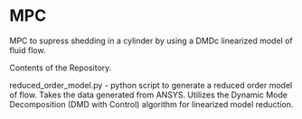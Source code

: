 # MPC
MPC to supress shedding in a cylinder by using a DMDc linearized model of fluid flow.

Contents of the Repository. 

reduced_order_model.py - python script to generate a reduced order model of flow. Takes the data generated from ANSYS. Utilizes the Dynamic Mode Decomposition (DMD with Control) algorithm for linearized model reduction.  
